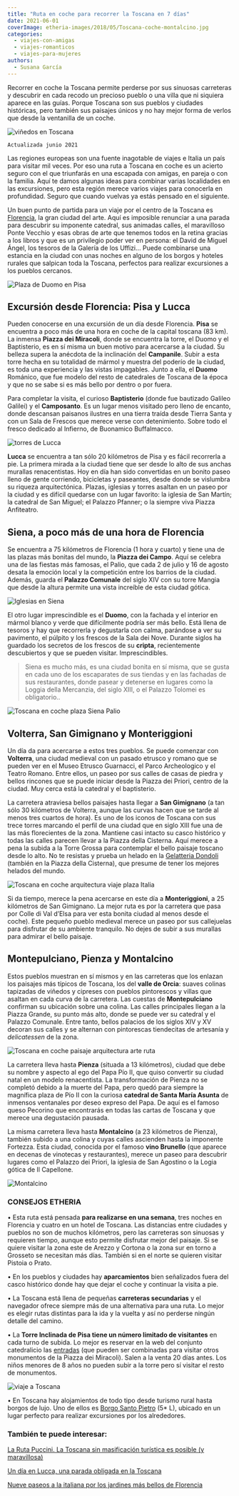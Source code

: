 ```yaml
---
title: "Ruta en coche para recorrer la Toscana en 7 días"
date: 2021-06-01
coverImage: etheria-images/2018/05/Toscana-coche-montalcino.jpg
categories: 
  - viajes-con-amigas
  - viajes-romanticos
  - viajes-para-mujeres
authors: 
  - Susana García
---
```


Recorrer en coche la Toscana permite perderse por sus sinuosas carreteras y descubrir en cada recodo un precioso pueblo o una villa que ni siquiera aparece en las guías. Porque Toscana son sus pueblos y ciudades históricas, pero también sus paisajes únicos y no hay mejor forma de verlos que desde la ventanilla de un coche.

![viñedos en Toscana](etheria-images/2018/05/Toscana-coche-paisaje.jpg "Paisaje toscano. © Reuben Teo")

```
Actualizada junio 2021
```

Las regiones europeas son una fuente inagotable de viajes e Italia un país para visitar 
mil veces. Por eso una ruta a Toscana en coche es un acierto seguro con el que 
triunfarás en una escapada con amigas, en pareja o con la familia. Aquí te damos algunas 
ideas para combinar varias localidades en las excursiones, pero esta región merece 
varios viajes para conocerla en profundidad. Seguro que cuando vuelvas ya estás pensado 
en el siguiente. 

Un buen punto de partida para un viaje por el centro de la Toscana es [Florencia](https://etheriamagazine.com/2018/05/16/48-horas-en-florencia/), 
la gran ciudad del arte. Aquí es imposible renunciar a una parada para descubrir su 
imponente catedral, sus animadas calles, el maravilloso Ponte Vecchio y esas obras de 
arte que tenemos todos en la retina gracias a los libros y que es un privilegio poder 
ver en persona: el David de Miguel Ángel, los tesoros de la Galería de los Uffizi… Puede 
combinarse una estancia en la ciudad con unas noches en alguno de los borgos y hoteles 
rurales que salpican toda la Toscana, perfectos para realizar excursiones a los pueblos 
cercanos. 

![Plaza de Duomo en Pisa](etheria-images/2018/05/TOSCANA-PISA-e1552555010206.jpg "Plaza del Duomo en Pisa. © SG")

## Excursión desde Florencia: Pisa y Lucca

Pueden conocerse en una excursión de un día desde Florencia. **Pisa** se encuentra a 
poco más de una hora en coche de la capital toscana (83 km). La inmensa **Piazza dei 
Miracoli**, donde se encuentra la torre, el Duomo y el Baptisterio, es en sí misma un 
buen motivo para acercarse a la ciudad. Su belleza supera la anécdota de la inclinación 
del **Campanile**. Subir a esta torre hecha en su totalidad de mármol y muestra del 
poderío de la ciudad, es toda una experiencia y las vistas impagables. Junto a ella, el 
**Duomo** Románico, que fue modelo del resto de catedrales de Toscana de la época y que 
no se sabe si es más bello por dentro o por fuera. 

Para completar la visita, el curioso **Baptisterio** (donde fue bautizado Galileo 
Galilei) y el **Camposanto**. Es un lugar menos visitado pero lleno de encanto, donde 
descansan paisanos ilustres en una tierra traída desde Tierra Santa y con un Sala de 
Frescos que merece verse con detenimiento. Sobre todo el fresco dedicado al Infierno, de 
Buonamico Buffalmacco. 

![torres de Lucca](etheria-images/2018/05/Toscana-coche-lucca.jpg "Lucca. © Marian Brandt")

**Lucca** se encuentra a tan sólo 20 kilómetros de Pisa y es fácil recorrerla a pie. La 
primera mirada a la ciudad tiene que ser desde lo alto de sus anchas murallas 
renacentistas. Hoy en día han sido convertidas en un bonito paseo lleno de gente 
corriendo, bicicletas y paseantes, desde donde se vislumbra su riqueza arquitectónica. 
Plazas, iglesias y torres asaltan en un paseo por la ciudad y es difícil quedarse con un 
lugar favorito: la iglesia de San Martín; la catedral de San Miguel; el Palazzo Pfanner; 
o la siempre viva Piazza Anfiteatro. 

## Siena, a poco más de una hora de Florencia

Se encuentra a 75 kilómetros de Florencia (1 hora y cuarto) y tiene una de las plazas 
más bonitas del mundo, la **Piazza dei Campo**. Aquí se celebra una de las fiestas más 
famosas, el Palio, que cada 2 de julio y 16 de agosto desata la emoción local y la 
competición entre los barrios de la ciudad. Además, guarda el **Palazzo Comunale** del 
siglo XIV con su torre Mangia que desde la altura permite una vista increíble de esta 
ciudad gótica. 

![Iglesias en Siena](etheria-images/2018/05/Toscana-coche-Siena.jpg "Basílica de Santo Domingo en Siena. © Pedro Lastra")

El otro lugar imprescindible es el **Duomo**, con la fachada y el interior en mármol 
blanco y verde que difícilmente podría ser más bello. Está llena de tesoros y hay que 
recorrerla y degustarla con calma, parándose a ver su pavimento, el púlpito y los 
frescos de la Sala dei Nove. Durante siglos ha guardado los secretos de los frescos de 
su **cripta**, recientemente descubiertos y que se pueden visitar. Imprescindibles. 

> Siena es mucho más, es una ciudad bonita en sí misma, que se gusta en cada uno de los 
> escaparates de sus tiendas y en las fachadas de sus restaurantes, donde pasear y 
> detenerse en lugares como la Loggia della Mercanzia, del siglo XIII, o el Palazzo 
> Tolomei es obligatorio.. 

![Toscana en coche plaza Siena Palio](etheria-images/2018/05/TOSCANA-SIENA-PIAZZA-DEI-CAMPO-1024x683.jpg "Piazza dei Campo, Siena. © SG")

## Volterra, San Gimignano y Monteriggioni

Un día da para acercarse a estos tres pueblos. Se puede comenzar con **Volterra**, una 
ciudad medieval con un pasado etrusco y romano que se pueden ver en el Museo Etrusco 
Guarnacci, el Parco Archeologico y el Teatro Romano. Entre ellos, un paseo por sus 
calles de casas de piedra y bellos rincones que se puede iniciar desde la Piazza dei 
Priori, centro de la ciudad. Muy cerca está la catedral y el baptisterio. 

La carretera atraviesa bellos paisajes hasta llegar a **San Gimignano** (a tan sólo 30 
kilómetros de Volterra, aunque las curvas hacen que se tarde al menos tres cuartos de 
hora). Es uno de los iconos de Toscana con sus trece torres marcando el perfil de una 
ciudad que en siglo XIII fue una de las más florecientes de la zona. Mantiene casi 
intacto su casco histórico y todas las calles parecen llevar a la Piazza della Cisterna. 
Aquí merece a pena la subida a la Torre Grossa para contemplar el bello paisaje toscano 
desde lo alto. No te resistas y prueba un helado en la [Gelatteria 
Dondoli](http://www.gelateriadondoli.com) (también en la Piazza della Cisterna), que 
presume de tener los mejores helados del mundo. 

![Toscana en coche arquitectura viaje plaza Italia](etheria-images/2018/05/TOSCANA-SAN-GIMIGNANO-PIAZZA-DELLA-CISTERNA-e1552555096244.jpg "Piazza della Cisterna, San Gimignano. © SG")

Si da tiempo, merece la pena acercarse en este día a **Monteriggioni**, a 25 kilómetros 
de San Gimignano. La mejor ruta es por la carretera que pasa por Colle di Val d’Elsa 
para ver esta bonita ciudad al menos desde el coche). Este pequeño pueblo medieval 
merece un paseo por sus callejuelas para disfrutar de su ambiente tranquilo. No dejes de 
subir a sus murallas para admirar el bello paisaje. 

## Montepulciano, Pienza y Montalcino

Estos pueblos muestran en sí mismos y en las carreteras que los enlazan los paisajes más 
típicos de Toscana, los del **valle de Orcia**: suaves colinas tapizadas de viñedos y 
cipreses con pueblos pintorescos y villas que asaltan en cada curva de la carretera. Las 
cuestas de **Montepulciano** confirman su ubicación sobre una colina. Las calles 
principales llegan a la Piazza Grande, su punto más alto, donde se puede ver su catedral 
y el Palazzo Comunale. Entre tanto, bellos palacios de los siglos XIV y XV decoran sus 
calles y se alternan con pintorescas tiendecitas de artesanía y _delicatessen_ de la 
zona. 

![Toscana en coche paisaje arquitectura arte ruta](etheria-images/2018/05/TOSCANA-MONTEPULCIANO-e1552555138539.jpg "Montepulciano, encaramado a una colina.")

La carretera lleva hasta **Pienza** (situada a 13 kilómetros), ciudad que debe su nombre 
y aspecto al ego del Papa Pío II, que quiso convertir su ciudad natal en un modelo 
renacentista. La transformación de Pienza no se completó debido a la muerte del Papa, 
pero quedó para siempre la magnífica plaza de Pío II con la curiosa **catedral de Santa 
María Asunta** de inmensos ventanales por deseo expreso del Papa. De aquí es el famoso 
queso Pecorino que encontrarás en todas las cartas de Toscana y que merece una 
degustación pausada. 

La misma carretera lleva hasta **Montalcino** (a 23 kilómetros de Pienza), también 
subido a una colina y cuyas calles ascienden hasta la imponente Fortezza. Esta ciudad, 
conocida por el famoso **vino Brunello** (que aparece en decenas de vinotecas y 
restaurantes), merece un paseo para descubrir lugares como el Palazzo dei Priori, la 
iglesia de San Agostino o la Logia gótica de Il Capellone. 

![Montalcino](etheria-images/2018/05/Toscana-coche-montalcino.jpg "Montalcino.")

### CONSEJOS ETHERIA

• Esta ruta está pensada **para realizarse en una semana**, tres noches en Florencia y 
cuatro en un hotel de Toscana. Las distancias entre ciudades y pueblos no son de muchos 
kilómetros, pero las carreteras son sinuosas y requieren tiempo, aunque esto permite 
disfrutar mejor del paisaje. Si se quiere visitar la zona este de Arezzo y Cortona o la 
zona sur en torno a Grosseto se necesitan más días. También si en el norte se quieren 
visitar Pistoia o Prato. 

• En los pueblos y ciudades hay **aparcamientos** bien señalizados fuera del casco 
histórico donde hay que dejar el coche y continuar la visita a pie. 

• La Toscana está llena de pequeñas **carreteras secundarias** y el navegador ofrece 
siempre más de una alternativa para una ruta. Lo mejor es elegir rutas distintas para la 
ida y la vuelta y así no perderse ningún detalle del camino. 

• La **Torre Inclinada de Pisa tiene un número limitado de visitantes** en cada turno de 
subida. Lo mejor es reservar en la web del conjunto catedralicio las [entradas](http://www.opapisa.it/biglietti/acquista/) 
(que pueden ser combinadas para visitar otros monumentos de la Piazza dei Miracoli). 
Salen a la venta 20 días antes. Los niños menores de 8 años no pueden subir a la torre 
pero sí visitar el resto de monumentos. 

![viaje a Toscana](etheria-images/2021/01/hotele-lujo-Borgo-Santo-Prieto.jpg "Panorámica del © Borgo Santo Pietro")

• En Toscana hay alojamientos de todo tipo desde turismo rural hasta borgos de lujo. Uno 
de ellos es [Borgo Santo Pietro](http://www.borgosantopietro.com) (5\* L), ubicado en un 
lugar perfecto para realizar excursiones por los alrededores. 

### También te puede interesar:

[La Ruta Puccini. La Toscana sin masificación turística es posible (y 
maravillosa)](https://etheriamagazine.com/2019/09/11/como-hacer-la-ruta-puccini-en-la-toscana-italia/) 

[Un día en Lucca, una parada obligada en la 
Toscana](https://etheriamagazine.com/2019/02/18/que-ver-en-lucca/) 

[Nueve paseos a la italiana por los jardines más bellos de 
Florencia](https://etheriamagazine.com/2021/05/21/paseos-por-los-jardines-mas-bellos-de-florencia/)
